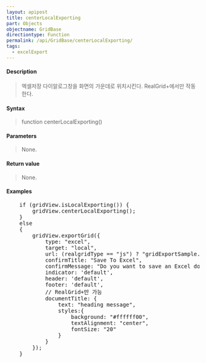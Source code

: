 ```yaml
---
layout: apipost
title: centerLocalExporting
part: Objects
objectname: GridBase
directiontype: Function
permalink: /api/GridBase/centerLocalExporting/
tags:
  - excelExport
---
```



#### Description

> 엑셀저장 다이알로그창을 화면의 가운데로 위치시킨다.
> RealGrid+에서만 작동한다.

#### Syntax

> function centerLocalExporting()

#### Parameters

> None.

#### Return value

> None.

#### Examples 

<pre class="prettyprint">
	if (gridView.isLocalExporting()) {
		gridView.centerLocalExporting();
	}
	else
	{
		gridView.exportGrid({
			type: "excel",
			target: "local",
			url: (realgridType == "js") ? "gridExportSample.xlsx" : "gridExportSample.xls",
			confirmTitle: "Save To Excel",
			confirmMessage: "Do you want to save an Excel document?", 
			indicator: 'default',
			header: 'default',
			footer: 'default',
			// RealGrid+만 가능
			documentTitle: { 
				text: "heading message", 
				styles:{
					background: "#ffffff00",
					textAlignment: "center",
					fontSize: "20"
				}
			}
		});
	}
</pre>




